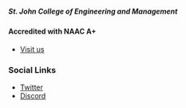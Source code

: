 ##### St. John College of Engineering and Management
#### Accredited with NAAC A+
* [Visit us](https://www.sjcem.edu.in/)

### Social Links
* [Twitter](https://twitter.com/OWASP__SJCEM)
* [Discord](https://discord.gg/jj2qEESJFt)

